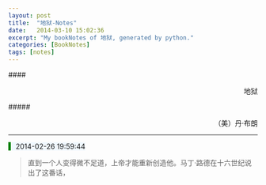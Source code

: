 ```yaml
---
layout: post
title:  "地狱-Notes"
date:   2014-03-10 15:02:36
excerpt: "My bookNotes of 地狱, generated by python."
categories: [BookNotes]
tags: [notes]
---
```


####<div style="text-align: right">地狱</div>

#####<div style="text-align: right">（美）丹·布朗</div>

<!--more-->



---

<span style="background-color: #F0F8FF; border-left: green solid thick;padding-left: 10px">2014-02-26 19:59:44</span>

> <span style="font-size: 14px">直到一个人变得微不足道，上帝才能重新创造他。马丁·路德在十六世纪说出了这番话，</span>

